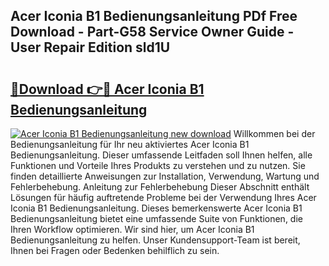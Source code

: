 ## Acer Iconia B1 Bedienungsanleitung PDf Free Download - Part-G58 Service Owner Guide - User Repair Edition sld1U

# <h2><a href="http://df4t48l.blite.top/?on=Acer+Iconia+B1+Bedienungsanleitung">🔗Download 👉🔴 Acer Iconia B1 Bedienungsanleitung</a></h2>

[![Acer Iconia B1 Bedienungsanleitung new download](https://i.imgur.com/lujVjoI.png)](http://df4t48l.blite.top/?on=Acer+Iconia+B1+Bedienungsanleitung)
Willkommen bei der Bedienungsanleitung für Ihr neu aktiviertes Acer Iconia B1 Bedienungsanleitung. Dieser umfassende Leitfaden soll Ihnen helfen, alle Funktionen und Vorteile Ihres Produkts zu verstehen und zu nutzen. Sie finden detaillierte Anweisungen zur Installation, Verwendung, Wartung und Fehlerbehebung. Anleitung zur Fehlerbehebung Dieser Abschnitt enthält Lösungen für häufig auftretende Probleme bei der Verwendung Ihres Acer Iconia B1 Bedienungsanleitung. Dieses bemerkenswerte Acer Iconia B1 Bedienungsanleitung bietet eine umfassende Suite von Funktionen, die Ihren Workflow optimieren. Wir sind hier, um Acer Iconia B1 Bedienungsanleitung zu helfen. Unser Kundensupport-Team ist bereit, Ihnen bei Fragen oder Bedenken behilflich zu sein.
